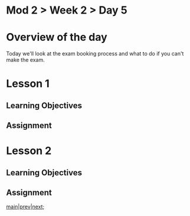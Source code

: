 # Mod 2 > Week 2 > Day 5

# Overview of the day

Today we'll look at the exam booking process and what to do if you can't make the exam.

# Lesson 1

## Learning Objectives

## Assignment

# Lesson 2

## Learning Objectives

## Assignment

[main](/swe)|[prev](/swe/mod2/wk2/day5.html)|[next](/swe/mod3/wk1/day1.html);
